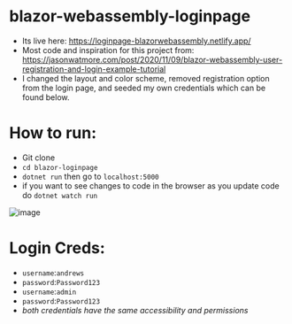 # blazor-webassembly-loginpage
- Its live here: https://loginpage-blazorwebassembly.netlify.app/
- Most code and inspiration for this project from: https://jasonwatmore.com/post/2020/11/09/blazor-webassembly-user-registration-and-login-example-tutorial
- I changed the layout and color scheme, removed registration option from the login page, and seeded my own credentials which can be found below.


# How to run:
- Git clone
- ``cd blazor-loginpage``
- ``dotnet run`` then go to ``localhost:5000``
- if you want to see changes to code in the browser as you update code do ``dotnet watch run``

![image](https://user-images.githubusercontent.com/51387040/111344571-ddb50380-8652-11eb-98b7-63104fea2e6b.png)

# Login Creds:
* ``username``:``andrews``
* ``password``:``Password123``
* ``username``:``admin``
* ``password``:``Password123``
* _both credentials have the same accessibility and permissions_
